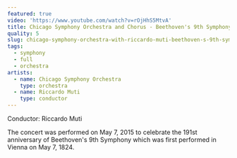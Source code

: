 ```yaml
---
featured: true
video: 'https://www.youtube.com/watch?v=rOjHhS5MtvA'
title: Chicago Symphony Orchestra and Chorus - Beethoven's 9th Symphony
quality: 5
slug: chicago-symphony-orchestra-with-riccardo-muti-beethoven-s-9th-symphony
tags:
  - symphony
  - full
  - orchestra
artists:
  - name: Chicago Symphony Orchestra
    type: orchestra
  - name: Riccardo Muti
    type: conductor
---
```


Conductor: Riccardo Muti

The concert was performed on May 7, 2015 to celebrate the 191st anniversary of Beethoven's 9th Symphony which was first performed in Vienna on May 7, 1824.
